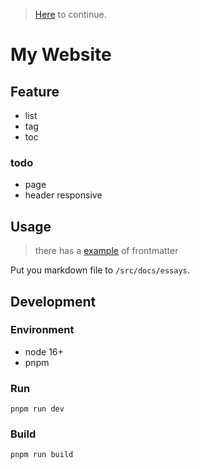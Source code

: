 >  [Here](https://github.com/liamrad/my-website-base-astro) to continue.

# My Website

## Feature

- list
- tag
- toc

### todo

- page
- header responsive

## Usage

> there has a [example](./src//docs//essays//template.md) of frontmatter

Put you markdown file to `/src/docs/essays`.

## Development

### Environment

- node 16+
- pnpm

### Run

`pnpm run dev`

### Build

`pnpm run build`
